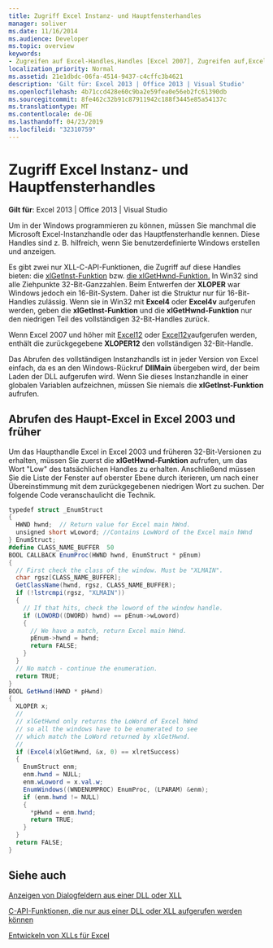 ```yaml
---
title: Zugriff Excel Instanz- und Hauptfensterhandles
manager: soliver
ms.date: 11/16/2014
ms.audience: Developer
ms.topic: overview
keywords:
- Zugreifen auf Excel-Handles,Handles [Excel 2007], Zugreifen auf,Excel-Instanzen, Zugriff,Fensterhandles [Excel 2007], Zugriff auf
localization_priority: Normal
ms.assetid: 21e1dbdc-06fa-4514-9437-c4cffc3b4621
description: 'Gilt für: Excel 2013 | Office 2013 | Visual Studio'
ms.openlocfilehash: 4b71ccd428e60c9ba2e59fea0e56eb2fc61390db
ms.sourcegitcommit: 8fe462c32b91c87911942c188f3445e85a54137c
ms.translationtype: MT
ms.contentlocale: de-DE
ms.lasthandoff: 04/23/2019
ms.locfileid: "32310759"
---
```

# <a name="access-excel-instance-and-main-window-handles"></a>Zugriff Excel Instanz- und Hauptfensterhandles

 **Gilt für**: Excel 2013 | Office 2013 | Visual Studio 
  
Um in der Windows programmieren zu können, müssen Sie manchmal die Microsoft Excel-Instanzhandle oder das Hauptfensterhandle kennen. Diese Handles sind z. B. hilfreich, wenn Sie benutzerdefinierte Windows erstellen und anzeigen.
  
Es gibt zwei nur XLL-C-API-Funktionen, die Zugriff auf diese Handles bieten: die [xlGetInst-Funktion](xlgetinst.md) bzw. [die xlGetHwnd-Funktion.](xlgethwnd.md) In Win32 sind alle Ziehpunkte 32-Bit-Ganzzahlen. Beim Entwerfen der **XLOPER** war Windows jedoch ein 16-Bit-System. Daher ist die Struktur nur für 16-Bit-Handles zulässig. Wenn sie in Win32 mit **Excel4** oder **Excel4v** aufgerufen werden, geben die **xlGetInst-Funktion** und die **xlGetHwnd-Funktion** nur den niedrigen Teil des vollständigen 32-Bit-Handles zurück. 
  
Wenn Excel 2007 und höher mit [Excel12](excel4-excel12.md) oder [Excel12v](excel4v-excel12v.md)aufgerufen werden, enthält die zurückgegebene **XLOPER12** den vollständigen 32-Bit-Handle. 
  
Das Abrufen des vollständigen Instanzhandls ist in jeder Version von Excel einfach, da es an den Windows-Rückruf **DllMain** übergeben wird, der beim Laden der DLL aufgerufen wird. Wenn Sie dieses Instanzhandle in einer globalen Variablen aufzeichnen, müssen Sie niemals die **xlGetInst-Funktion** aufrufen. 
  
## <a name="obtaining-the-main-excel-handle-in-excel-2003-and-earlier"></a>Abrufen des Haupt-Excel in Excel 2003 und früher

Um das Haupthandle Excel in Excel 2003 und früheren 32-Bit-Versionen zu erhalten, müssen Sie zuerst die **xlGetHwnd-Funktion** aufrufen, um das Wort "Low" des tatsächlichen Handles zu erhalten. Anschließend müssen Sie die Liste der Fenster auf oberster Ebene durch iterieren, um nach einer Übereinstimmung mit dem zurückgegebenen niedrigen Wort zu suchen. Der folgende Code veranschaulicht die Technik. 
  
```cs
typedef struct _EnumStruct
{
  HWND hwnd;  // Return value for Excel main hWnd.
  unsigned short wLoword; //Contains LowWord of the Excel main hWnd
} EnumStruct;
#define CLASS_NAME_BUFFER  50
BOOL CALLBACK EnumProc(HWND hwnd, EnumStruct * pEnum)
{
  // First check the class of the window. Must be "XLMAIN".
  char rgsz[CLASS_NAME_BUFFER];
  GetClassName(hwnd, rgsz, CLASS_NAME_BUFFER);
  if (!lstrcmpi(rgsz, "XLMAIN"))
  {
    // If that hits, check the loword of the window handle.
    if (LOWORD((DWORD) hwnd) == pEnum->wLoword)
    {
      // We have a match, return Excel main hWnd.
      pEnum->hwnd = hwnd;
      return FALSE;
    }
  }
  // No match - continue the enumeration.
  return TRUE;
}
BOOL GetHwnd(HWND * pHwnd)
{
  XLOPER x;
  //
  // xlGetHwnd only returns the LoWord of Excel hWnd
  // so all the windows have to be enumerated to see
  // which match the LoWord returned by xlGetHwnd.
  //
  if (Excel4(xlGetHwnd, &x, 0) == xlretSuccess)
  {
    EnumStruct enm;
    enm.hwnd = NULL;
    enm.wLoword = x.val.w;
    EnumWindows((WNDENUMPROC) EnumProc, (LPARAM) &enm);
    if (enm.hwnd != NULL)
    {
      *pHwnd = enm.hwnd;
      return TRUE;
    }
  }
  return FALSE;
}
```

## <a name="see-also"></a>Siehe auch



[Anzeigen von Dialogfeldern aus einer DLL oder XLL](displaying-dialog-boxes-from-within-a-dll-or-xll.md)
  
[C-API-Funktionen, die nur aus einer DLL oder XLL aufgerufen werden können](c-api-functions-that-can-be-called-only-from-a-dll-or-xll.md)
  
[Entwickeln von XLLs für Excel](developing-excel-xlls.md)

